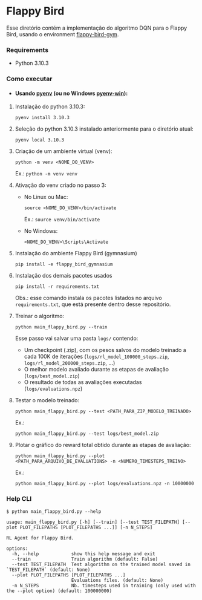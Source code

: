 # Flappy Bird 

Esse diretório contém a implementação do algoritmo DQN para o Flappy Bird, usando o environment [flappy-bird-gym](https://github.com/Talendar/flappy-bird-gym). 


### Requirements
- Python 3.10.3

### Como executar

- #### Usando [pyenv](https://github.com/pyenv/pyenv) (ou no Windows [pyenv-win](https://github.com/pyenv-win/pyenv-win)):

1. Instalação do python 3.10.3:

    ```pyenv install 3.10.3```

2. Seleção do python 3.10.3 instalado anteriormente para o diretório atual:

    ```pyenv local 3.10.3```

3. Criação de um ambiente virtual (venv):

    ```python -m venv <NOME_DO_VENV>```

    Ex.:
    ```python -m venv venv```

4. Ativação do venv criado no passo 3:

    - No Linux ou Mac:

        ```source <NOME_DO_VENV>/bin/activate```

        Ex.:
        ```source venv/bin/activate```

    - No Windows:

        ```<NOME_DO_VENV>\Scripts\Activate```

5. Instalação do ambiente Flappy Bird (gymnasium)

    ```pip install -e flappy_bird_gymnasium```

6. Instalação dos demais pacotes usados

    ```pip install -r requirements.txt```

    Obs.: esse comando instala os pacotes listados no arquivo `requirements.txt`, que está presente dentro desse repositório.

7. Treinar o algoritmo:

    ```python main_flappy_bird.py --train```

    Esse passo vai salvar uma pasta `logs/` contendo:
    - Um checkpoint (.zip), com os pesos salvos do modelo treinado a cada 100K de iterações (`logs/rl_model_100000_steps.zip`, `logs/rl_model_200000_steps.zip`, ...)
    - O melhor modelo avaliado durante as etapas de avaliação (`logs/best_model.zip`)
    - O resultado de todas as avaliações executadas (`logs/evaluations.npz`)

8. Testar o modelo treinado:

    ```python main_flappy_bird.py --test <PATH_PARA_ZIP_MODELO_TREINADO>```

    Ex.: 

    ```python main_flappy_bird.py --test logs/best_model.zip```

9. Plotar o gráfico do reward total obtido durante as etapas de avaliação:

    ```python main_flappy_bird.py --plot <PATH_PARA_ARQUIVO_DE_EVALUATIONS> -n <NUMERO_TIMESTEPS_TREINO>```

    Ex.: 

    ```python main_flappy_bird.py --plot logs/evaluations.npz -n 10000000```

### Help CLI

```shell
$ python main_flappy_bird.py --help

usage: main_flappy_bird.py [-h] [--train] [--test TEST_FILEPATH] [--plot PLOT_FILEPATHS [PLOT_FILEPATHS ...]] [-n N_STEPS]

RL Agent for Flappy Bird.

options:
  -h, --help            show this help message and exit
  --train               Train algorithm (default: False)
  --test TEST_FILEPATH  Test algorithm on the trained model saved in `TEST_FILEPATH` (default: None)
  --plot PLOT_FILEPATHS [PLOT_FILEPATHS ...]
                        Evaluations files. (default: None)
  -n N_STEPS            Nb. timesteps used in training (only used with the --plot option) (default: 100000000)
```